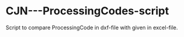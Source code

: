 # CJN---ProcessingCodes-script
Script to compare ProcessingCode in dxf-file with given in excel-file.
